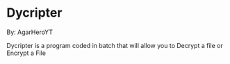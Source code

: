 # Dycripter
By: AgarHeroYT

Dycripter is a program coded in batch that will allow you to Decrypt a file or Encrypt a File 
